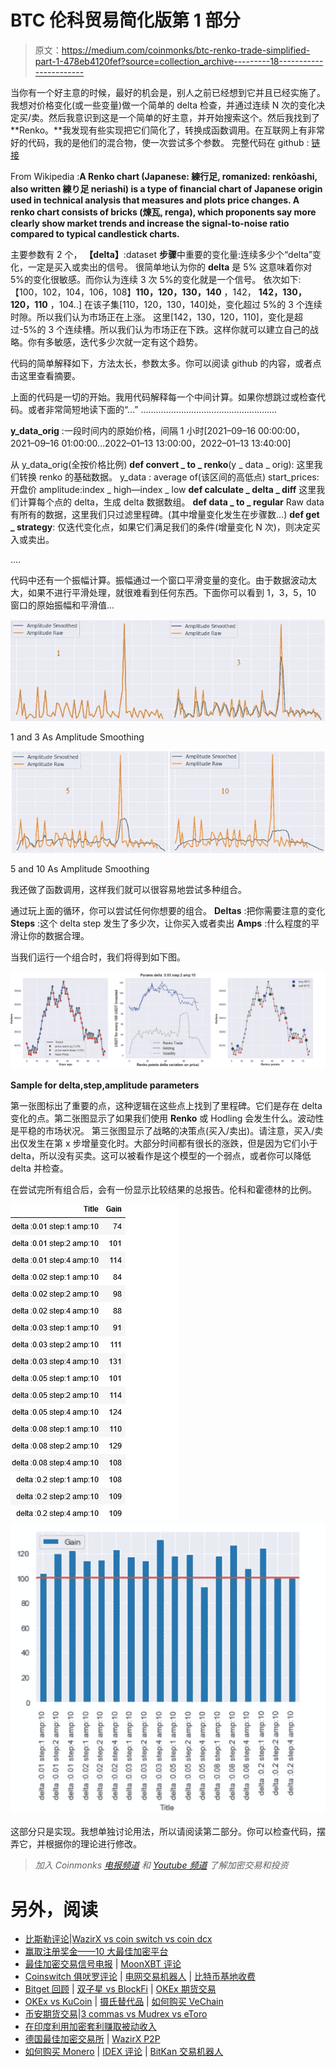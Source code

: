# BTC 伦科贸易简化版第 1 部分

> 原文：<https://medium.com/coinmonks/btc-renko-trade-simplified-part-1-478eb4120fef?source=collection_archive---------18----------------------->

当你有一个好主意的时候，最好的机会是，别人之前已经想到它并且已经实施了。我想对价格变化(或一些变量)做一个简单的 delta 检查，并通过连续 N 次的变化决定买/卖。然后我意识到这是一个简单的好主意，并开始搜索这个。然后我找到了 **Renko。**我发现有些实现把它们简化了，转换成函数调用。在互联网上有非常好的代码，我的是他们的混合物，使一次尝试多个参数。
完整代码在 github : [链接](https://github.com/mcelikkaya/medium_articles3/blob/main/renko_v4.ipynb)

From Wikipedia :**A Renko chart (Japanese: 練行足, romanized: renkōashi, also written 練り足 neriashi) is a type of financial chart of Japanese origin used in technical analysis that measures and plots price changes. A renko chart consists of bricks (煉瓦, renga), which proponents say more clearly show market trends and increase the signal-to-noise ratio compared to typical candlestick charts.**

主要参数有 2 个，
**【delta】**:dataset
**步骤**中重要的变化量:连续多少个“delta”变化，一定是买入或卖出的信号。
很简单地认为你的 **delta** 是 5%
这意味着你对 5%的变化很敏感。而你认为连续 3 次 5%的变化就是一个信号。
依次如下:
【100，102，104，106，108】**110，120，130，140** ，142， **142，130，120，110** ，104..]
在该子集[110，120，130，140]处，变化超过 5%的 3 个连续时隙。所以我们认为市场正在上涨。
这里[142，130，120，110]，变化是超过-5%的 3 个连续槽。所以我们认为市场正在下跌。这样你就可以建立自己的战略。你有多敏感，迭代多少次就一定有这个趋势。

代码的简单解释如下，方法太长，参数太多。你可以阅读 github 的内容，或者点击这里查看摘要。

上面的代码是一切的开始。我用代码解释每一个中间计算。如果你想跳过或检查代码。或者非常简短地读下面的“…”
………………………………………………

**y_data_orig** :一段时间内的原始价格，间隔 1 小时[2021–09–16 00:00:00，2021–09–16 01:00:00…2022–01–13 13:00:00，2022–01–13 13:40:00]

从 y_data_orig(全按价格比例)
**def convert _ to _ renko**(y _ data _ orig):
这里我们转换 renko 的基础数据。
y_data : average of(该区间的高低点)
start_prices:开盘价
amplitude:index _ high—index _ low
**def calculate _ delta _ diff**
这里我们计算每个点的 delta，生成 delta 数据数组。
**def data _ to _ regular**
Raw data 有所有的数据，这里我们只过滤里程碑。(其中增量变化发生在步骤数…)
**def get _ strategy**:
仅迭代变化点，如果它们满足我们的条件(增量变化 N 次)，则决定买入或卖出。

….

代码中还有一个振幅计算。振幅通过一个窗口平滑变量的变化。由于数据波动太大，如果不进行平滑处理，就很难看到任何东西。下面你可以看到 1，3，5，10 窗口的原始振幅和平滑值…

![](img/fcfe311f83e2c77585a35bd571f5a607.png)

1 and 3 As Amplitude Smoothing

![](img/42e636820c6e8d90c30ed218c494a084.png)

5 and 10 As Amplitude Smoothing

我还做了函数调用，这样我们就可以很容易地尝试多种组合。

通过玩上面的循环，你可以尝试任何你想要的组合。
**Deltas** :把你需要注意的变化
**Steps** :这个 delta step 发生了多少次，让你买入或者卖出
**Amps** :什么程度的平滑让你的数据合理。

当我们运行一个组合时，我们将得到如下图。

![](img/758455e68453f5bf64cc2ab962fa9137.png)

**Sample for delta,step,amplitude parameters**

第一张图标出了重要的点，这种逻辑在这些点上找到了里程碑。它们是存在 delta 变化的点。第二张图显示了如果我们使用 **Renko** 或 Hodling 会发生什么。波动性是平稳的市场状况。
第三张图显示了战略的决策点(买入/卖出)。请注意，买入/卖出仅发生在第 x 步增量变化时。大部分时间都有很长的涨跌，但是因为它们小于 delta，所以没有买卖。这可以被看作是这个模型的一个弱点，或者你可以降低 delta 并检查。

在尝试完所有组合后，会有一份显示比较结果的总报告。伦科和霍德林的比例。

![](img/50af55cb5a25471e75ed29dbf49f195d.png)![](img/6cbbe364702c52acb058ced7b04c90d4.png)

这部分只是实现。我想单独讨论用法，所以请阅读第二部分。你可以检查代码，摆弄它，并根据你的理论进行修改。

> *加入 Coinmonks* [*电报频道*](https://t.me/coincodecap) *和* [*Youtube 频道*](https://www.youtube.com/c/coinmonks/videos) *了解加密交易和投资*

# 另外，阅读

*   [比斯勒评论](https://coincodecap.com/bitsler-review)|[WazirX vs coin switch vs coin dcx](https://coincodecap.com/wazirx-vs-coinswitch-vs-coindcx)
*   [赢取注册奖金——10 大最佳加密平台](https://coincodecap.com/earn-sign-up-bonus)
*   [最佳加密交易信号电报](/coinmonks/best-crypto-signals-telegram-5785cdbc4b2b) | [MoonXBT 评论](/coinmonks/moonxbt-review-6e4ab26d037)
*   [Coinswitch 俱吠罗评论](/coinmonks/coinswitch-kuber-review-1a8dc5c7a739) | [电网交易机器人](https://coincodecap.com/grid-trading) | [比特币基地收费](/coinmonks/coinbase-fees-831e77d4f2c5)
*   [Bitget 回顾](https://coincodecap.com/bitget-review) | [双子星 vs BlockFi](https://coincodecap.com/gemini-vs-blockfi) | [OKEx 期货交易](https://coincodecap.com/okex-futures-trading)
*   [OKEx vs KuCoin](https://coincodecap.com/okex-kucoin) | [摄氏替代品](https://coincodecap.com/celsius-alternatives) | [如何购买 VeChain](https://coincodecap.com/buy-vechain)
*   [币安期货交易](https://coincodecap.com/binance-futures-trading)|[3 commas vs Mudrex vs eToro](https://coincodecap.com/mudrex-3commas-etoro)
*   [在印度利用加密套利赚取被动收入](https://coincodecap.com/crypto-arbitrage-in-india)
*   [德国最佳加密交易所](https://coincodecap.com/crypto-exchanges-in-germany) | [WazirX P2P](https://coincodecap.com/wazirx-p2p)
*   [如何购买 Monero](https://coincodecap.com/buy-monero) | [IDEX 评论](https://coincodecap.com/idex-review) | [BitKan 交易机器人](https://coincodecap.com/bitkan-trading-bot)